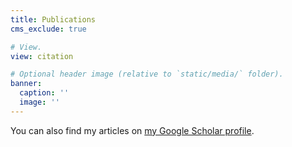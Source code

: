 ```yaml
---
title: Publications
cms_exclude: true

# View.
view: citation

# Optional header image (relative to `static/media/` folder).
banner:
  caption: ''
  image: ''
---
```

You can also find my articles on [my Google Scholar profile](https://scholar.google.com/citations?user=Uw63Cq0AAAAJ&hl=en).